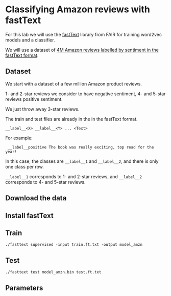 # Classifying Amazon reviews with fastText

For this lab we will use the [fastText](https://github.com/facebookresearch/fastText) library from FAIR for training word2vec models and a classifier.

We will use a dataset of [4M Amazon reviews labelled by sentiment in the fastText format](https://www.kaggle.com/bittlingmayer/amazonreviews/home). 


## Dataset

We start with a dataset of a few million Amazon product reviews.

1- and 2-star reviews we consider to have negative sentiment, 4- and 5-star reviews positive sentiment.

We just throw away 3-star reviews.

The train and test files are already in the in the fastText format.

`__label__<X> __label__<Y> ... <Text>`


For example:

` __label__positive The book was really exciting, top read for the year!`


In this case, the classes are `__label__1` and `__label__2`, and there is only one class per row.


`__label__1` corresponds to 1- and 2-star reviews, and `__label__2` corresponds to 4- and 5-star reviews. 


## Download the data


## Install fastText


## Train

```
./fasttext supervised -input train.ft.txt -output model_amzn
```

## Test

```
./fasttext test model_amzn.bin test.ft.txt
```

## Parameters

